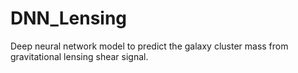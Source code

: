 # DNN_Lensing
Deep neural network model to predict the galaxy cluster mass from gravitational lensing shear signal.

